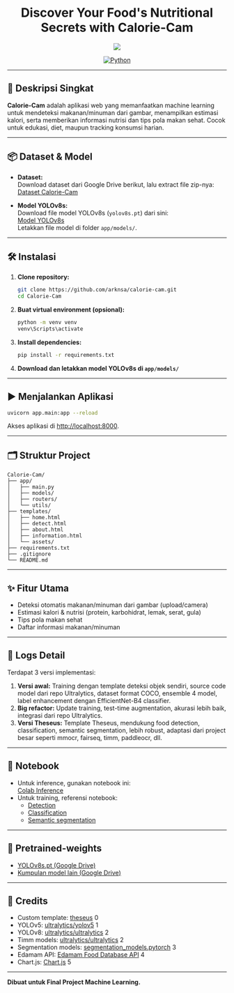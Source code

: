 <h1 align="center"> Discover Your Food's Nutritional Secrets with Calorie-Cam </h1>

<p align="center">
  <a><img src="https://images.unsplash.com/photo-1490645935967-10de6ba17061?ixlib=rb-4.0.3&ixid=M3wxMjA3fDB8MHxwaG90by1wYWdlfHx8fGVufDB8fHx8fA%3D%3D&auto=format&fit=crop&w=800&q=80"></a>
  <br>
</p>

<p align="center">
  <a href="https://www.python.org/"><img src="https://img.shields.io/badge/Made%20with-Python-1f425f.svg" alt="Python" /></a>
</p>

---

## 🚀 Deskripsi Singkat

**Calorie-Cam** adalah aplikasi web yang memanfaatkan machine learning untuk mendeteksi makanan/minuman dari gambar, menampilkan estimasi kalori, serta memberikan informasi nutrisi dan tips pola makan sehat. Cocok untuk edukasi, diet, maupun tracking konsumsi harian.

---

## 📦 Dataset & Model

- **Dataset:**  
  Download dataset dari Google Drive berikut, lalu extract file zip-nya:  
  [Dataset Calorie-Cam](https://drive.google.com/drive/folders/1Z43ouoE8ZcFG0lflYQWT6riagTQ2ozlJ?usp=sharing)

- **Model YOLOv8s:**  
  Download file model YOLOv8s (`yolov8s.pt`) dari sini:  
  [Model YOLOv8s](https://drive.google.com/drive/folders/1o_YBf35rMEGAwW9R-FhN_ZuG0BQBSBBA)  
  Letakkan file model di folder `app/models/`.

---

## 🛠️ Instalasi

1. **Clone repository:**
   ```bash
   git clone https://github.com/arknsa/calorie-cam.git
   cd Calorie-Cam
   ```

2. **Buat virtual environment (opsional):**
   ```bash
   python -m venv venv
   venv\Scripts\activate
   ```

3. **Install dependencies:**
   ```bash
   pip install -r requirements.txt
   ```

4. **Download dan letakkan model YOLOv8s di `app/models/`**


---

## ▶️ Menjalankan Aplikasi

```bash
uvicorn app.main:app --reload
```
Akses aplikasi di [http://localhost:8000](http://localhost:8000).

---

## 🗂️ Struktur Project

```
Calorie-Cam/
├── app/
│   ├── main.py
│   ├── models/
│   ├── routers/
│   └── utils/
├── templates/
│   ├── home.html
│   ├── detect.html
│   ├── about.html
│   ├── information.html
│   └── assets/
├── requirements.txt
├── .gitignore
└── README.md
```

---

## ✨ Fitur Utama

- Deteksi otomatis makanan/minuman dari gambar (upload/camera)
- Estimasi kalori & nutrisi (protein, karbohidrat, lemak, serat, gula)
- Tips pola makan sehat
- Daftar informasi makanan/minuman

---

## 🌟 Logs Detail

Terdapat 3 versi implementasi:
1. **Versi awal:** Training dengan template deteksi objek sendiri, source code model dari repo Ultralytics, dataset format COCO, ensemble 4 model, label enhancement dengan EfficientNet-B4 classifier.
2. **Big refactor:** Update training, test-time augmentation, akurasi lebih baik, integrasi dari repo Ultralytics.
3. **Versi Theseus:** Template Theseus, mendukung food detection, classification, semantic segmentation, lebih robust, adaptasi dari project besar seperti mmocr, fairseq, timm, paddleocr, dll.

---

## 📔 Notebook

- Untuk inference, gunakan notebook ini:  
  [Colab Inference](https://colab.research.google.com/drive/1X06Y-HSPeHbEWtsXpyal8R1PliiVvpJq?usp=sharing)
- Untuk training, referensi notebook:  
  - [Detection](https://drive.google.com/file/d/1SywGfyfj3SVrE7VAAl3CshB9s3o8WRXL/view?usp=sharing)
  - [Classification](https://colab.research.google.com/drive/11VzRR8NmJyZGJ-3obkuV0zZAlYAPhCY1?usp=sharing)
  - [Semantic segmentation](https://colab.research.google.com/drive/16xe6WL5mAAmpm-ab0xo1LONV3tAtI-4O?usp=sharing)

---

## 🥇 Pretrained-weights

- [YOLOv8s.pt (Google Drive)](https://drive.google.com/drive/folders/1o_YBf35rMEGAwW9R-FhN_ZuG0BQBSBBA?usp=sharing)
- [Kumpulan model lain (Google Drive)](https://drive.google.com/drive/folders/15PlXWkFheuBxJOYkwm9iS_aZCcr8L0A7?usp=sharing)

---

## 📙 Credits

- Custom template: [theseus](https://github.com/kaylode/theseus) <mcreference link="https://github.com/kaylode/theseus" index="0">0</mcreference>
- YOLOv5: [ultralytics/yolov5](https://github.com/ultralytics/yolov5) <mcreference link="https://github.com/ultralytics/yolov5" index="1">1</mcreference>
- YOLOv8: [ultralytics/ultralytics](https://github.com/ultralytics/ultralytics) <mcreference link="https://github.com/ultralytics/ultralytics" index="2">2</mcreference>
- Timm models: [ultralytics/ultralytics](https://github.com/ultralytics/ultralytics) <mcreference link="https://github.com/ultralytics/ultralytics" index="2">2</mcreference>
- Segmentation models: [segmentation_models.pytorch](https://github.com/qubvel/segmentation_models.pytorch) <mcreference link="https://github.com/qubvel/segmentation_models.pytorch" index="3">3</mcreference>
- Edamam API: [Edamam Food Database API](https://developer.edamam.com/food-database-api-docs) <mcreference link="https://developer.edamam.com/food-database-api-docs" index="4">4</mcreference>
- Chart.js: [Chart.js](https://github.com/chartjs/Chart.js) <mcreference link="https://github.com/chartjs/Chart.js" index="5">5</mcreference>

---

**Dibuat untuk Final Project Machine Learning.**
